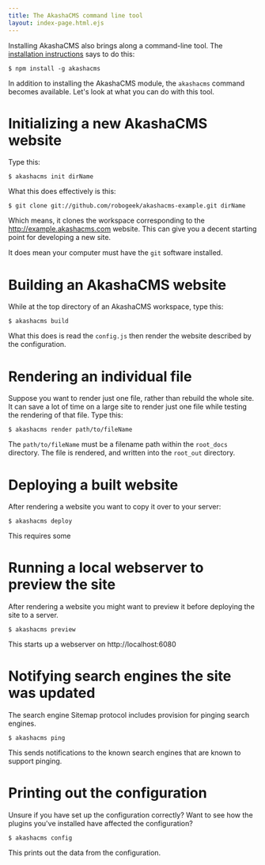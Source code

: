 ```yaml
---
title: The AkashaCMS command line tool
layout: index-page.html.ejs
---
```


Installing AkashaCMS also brings along a command-line tool.  The [installation instructions](../install.html) says to do this:

    $ npm install -g akashacms

In addition to installing the AkashaCMS module, the `akashacms` command becomes available.  Let's look at what you can do with this tool.

# Initializing a new AkashaCMS website

Type this:

    $ akashacms init dirName

What this does effectively is this:

    $ git clone git://github.com/robogeek/akashacms-example.git dirName

Which means, it clones the workspace corresponding to the http://example.akashacms.com website.  This can give you a decent starting point for developing a new site.

It does mean your computer must have the `git` software installed.

# Building an AkashaCMS website

While at the top directory of an AkashaCMS workspace, type this:

    $ akashacms build

What this does is read the `config.js` then render the website described by the configuration.

# Rendering an individual file

Suppose you want to render just one file, rather than rebuild the whole site.  It can save a lot of time on a large site to render just one file while testing the rendering of that file.  Type this:

    $ akashacms render path/to/fileName

The `path/to/fileName` must be a filename path within the `root_docs` directory.  The file is rendered, and written into the `root_out` directory.

# Deploying a built website

After rendering a website you want to copy it over to your server:

    $ akashacms deploy

This requires some <!-- [configuration in `config.js` as noted elsewhere](/deployment/index.html). -->

# Running a local webserver to preview the site

After rendering a website you might want to preview it before deploying the site to a server.

    $ akashacms preview

This starts up a webserver on http://localhost:6080

# Notifying search engines the site was updated

The search engine Sitemap protocol includes provision for pinging search engines.

    $ akashacms ping

This sends notifications to the known search engines that are known to support pinging.

# Printing out the configuration

Unsure if you have set up the configuration correctly?  Want to see how the plugins you've installed have affected the configuration?

    $ akashacms config

This prints out the data from the configuration.
